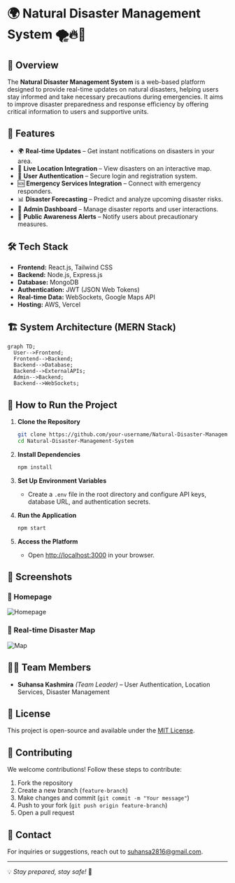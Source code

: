# 🌍 Natural Disaster Management System 🌪️🔥🌊

## 📌 Overview
The **Natural Disaster Management System** is a web-based platform designed to provide real-time updates on natural disasters, helping users stay informed and take necessary precautions during emergencies. It aims to improve disaster preparedness and response efficiency by offering critical information to users and supportive units.

## 🚀 Features
- 🌍 **Real-time Updates** – Get instant notifications on disasters in your area.
- 📍 **Live Location Integration** – View disasters on an interactive map.
- 🔐 **User Authentication** – Secure login and registration system.
- 🆘 **Emergency Services Integration** – Connect with emergency responders.
- 📊 **Disaster Forecasting** – Predict and analyze upcoming disaster risks.
- 📝 **Admin Dashboard** – Manage disaster reports and user interactions.
- 📢 **Public Awareness Alerts** – Notify users about precautionary measures.

## 🛠️ Tech Stack
- **Frontend:** React.js, Tailwind CSS
- **Backend:** Node.js, Express.js
- **Database:** MongoDB
- **Authentication:** JWT (JSON Web Tokens)
- **Real-time Data:** WebSockets, Google Maps API
- **Hosting:** AWS, Vercel

## 🏗️ System Architecture (MERN Stack)
```mermaid
graph TD;
  User-->Frontend;
  Frontend-->Backend;
  Backend-->Database;
  Backend-->ExternalAPIs;
  Admin-->Backend;
  Backend-->WebSockets;
```

## 🎯 How to Run the Project
1. **Clone the Repository**
   ```sh
   git clone https://github.com/your-username/Natural-Disaster-Management-System.git
   cd Natural-Disaster-Management-System
   ```

2. **Install Dependencies**
   ```sh
   npm install
   ```

3. **Set Up Environment Variables**
   - Create a `.env` file in the root directory and configure API keys, database URL, and authentication secrets.

4. **Run the Application**
   ```sh
   npm start
   ```

5. **Access the Platform**
   - Open [http://localhost:3000](http://localhost:3000) in your browser.

## 📸 Screenshots
### 🔹 Homepage
![Homepage](https://via.placeholder.com/800x400.png?text=Homepage)

### 🔹 Real-time Disaster Map
![Map](https://via.placeholder.com/800x400.png?text=Disaster+Map)

## 👨‍💻 Team Members
- **Suhansa Kashmira** *(Team Leader)* – User Authentication, Location Services, Disaster Management

## 📜 License
This project is open-source and available under the [MIT License](LICENSE).

## 🤝 Contributing
We welcome contributions! Follow these steps to contribute:
1. Fork the repository
2. Create a new branch (`feature-branch`)
3. Make changes and commit (`git commit -m "Your message"`)
4. Push to your fork (`git push origin feature-branch`)
5. Open a pull request    

## 📩 Contact
For inquiries or suggestions, reach out to [suhansa2816@gmail.com](suhansa2816@gmail.com).

---
💡 *Stay prepared, stay safe!* 🚨

